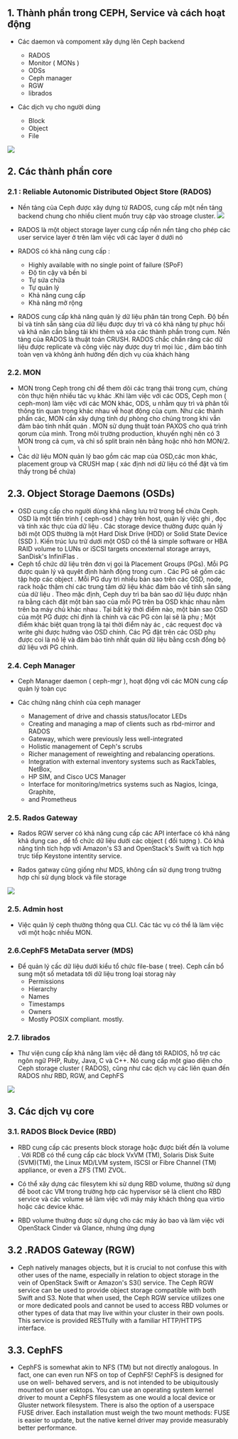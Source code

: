 

## 1. Thành phần trong CEPH, Service và cách hoạt động

- Các daemon và compoment xây dựng lên Ceph backend
     - RADOS
     - Monitor ( MONs )
     - ODSs
     - Ceph manager
     - RGW
     - librados

- Các dịch vụ cho người dùng
    - Block
    - Object
    - File


![](http://docs.ceph.com/docs/giant/_images/stack.png)


## 2. Các thành phần core

### 2.1 : Reliable Autonomic Distributed Object Store (RADOS)


- Nền tảng của Ceph được xây dựng từ RADOS, cung cấp một nền tảng backend chung cho nhiều client muốn truy cập vào stroage cluster. 
![](images/9.png)

- RADOS là một object storage layer cung cấp nền nền tảng cho phép các user service layer ở trên làm việc với các layer ở dưới nó 
- RADOS có khả năng cung cấp :
    - Highly available with no single point of failure (SPoF)
    - Độ tin cậy và bền bỉ
    - Tự sứa chữa
    - Tự quản lý 
    - Khả năng cung cấp
    - Khả năng mở rộng
    
- RADOS cung cấp khả năng quản lý dữ liệu phân tán trong Ceph. Độ bền bỉ và tính sẵn sàng của dữ liệu được duy trì và có khả năng tự phục hồi và khả năn cần bằng tải khi thêm và xóa các thành phần trong cụm. Nền tảng của RADOS là thuật toán CRUSH. RADOS chắc chắn răng các dữ liệu được replicate và công việc này được duy trì mọi lúc , đảm bảo tính toàn vẹn và không ảnh hưởng đến dịch vụ của khách hàng

### 2.2. MON

- MON trong Ceph trong chỉ để them dõi các trạng thái trong cụm, chúng còn thực hiện nhiều tác vụ khác .Khi làm việc với các ODS, Ceph mon ( ceph-mon) làm việc với các MON khác, ODS, u nhằm quy trì và phân tối thông tin quan trọng khác nhau về hoạt động của cụm. Như các thành phần các, MON cần xây dựng tính dự phòng cho chúng trong khi vẫn đảm bảo tính nhất quán . MON sử dụng thuật toán PAXOS cho quá trình qorum của mình. Trong môi trường production,  khuyến nghị nên có 3 MON trong cả cụm, và chỉ số split brain nên bằng hoặc nhỏ hơn MON/2. \
- Các dữ liệu MON quản lý bao gồm các map của OSD,các mon khác, placement group và CRUSH map ( xác định nơi dữ liệu có thể đặt và tìm thấy trong bể chứa)


## 2.3. Object Storage Daemons (OSDs)

- OSD cung cấp cho người dùng khả năng lưu trữ trong bể chứa Ceph. OSD là một tiến trình ( ceph-osd ) chạy trên host,  quản lý việc ghi , đọc và tính xác thực của dữ liệu . Các storage device thường được quản lý bởi một ODS thường là một Hard Disk Drive (HDD) or Solid State Device (SSD ). Kiến trúc lưu trữ dưới một OSD có thể là simple software or  HBA RAID volume to LUNs or iSCSI targets oncexternal storage arrays, SanDisk's InfiniFlas .
- Ceph tổ chức dữ liệu  trên đơn vị gọi là Placement Groups (PGs). Mỗi PG được quản lý và quyêt định hành động trong cụm . Các PG sẽ gồm các tập hợp các object . 
Mỗi PG duy trì nhiều bản sao trên các OSD, node, rack hoặc thậm chí các trung tâm dữ liệu khác đảm bảo về tính sẵn sàng của dữ liệu . Theo mặc định, Ceph duy trì ba bản sao dữ liệu được nhận ra bằng cách đặt một bản sao của mỗi PG trên ba OSD khác nhau nằm trên ba máy chủ khác nhau . Tại bất kỳ thời điểm nào, một bản sao OSD của một PG được chỉ định là chính và các PG còn lại sẽ là phụ ; Một điểm khác biệt quan trọng là tại thời điểm này ác , các request đọc và write  ghi được hướng vào OSD chính. Các PG đặt trên các OSD phụ được coi là nô lệ  và đảm bảo tính nhất quán dữ liệu bằng ccsh đồng bộ dữ liệu với PG chính. 


### 2.4. Ceph Manager

- Ceph Manager daemon ( ceph-mgr ), hoạt động với các MON cung cấp quản lý toàn cục 


- Các chứng năng chính của ceph manager
    - Management of drive and chassis status/locator LEDs
    - Creating and managing a map of clients such as rbd-mirror and RADOS
    - Gateway, which were previously less well-integrated
    - Holistic management of Ceph's scrubs
    - Richer management of reweighting and rebalancing operations.
    - Integration with external inventory systems such as RackTables, NetBox,
    - HP SIM, and Cisco UCS Manager
    - Interface for monitoring/metrics systems such as Nagios, Icinga, Graphite,
    - and Prometheus



### 2.5. Rados Gateway 

-  Rados RGW server có khả năng cung cấp các API interface có khả năng khả dụng cao , dể tổ chức dữ liệu dưới  các object ( đối tượng ). Có khả năng tính tích hợp với Amazon's S3 and OpenStack's Swift và tích hợp trực tiếp Keystone intentity service. 

-  Rados gatway cũng giống như MDS, không cần sử dụng trong trường hợp chỉ sử dụng block và file storage 

![](images/10.png)


### 2.5. Admin host

- Việc quản lý ceph thường thông qua CLI. Các tác vụ có thể là làm việc với một hoặc nhiều MON. 


### 2.6.CephFS MetaData server (MDS)

- Để quản lý cấc dữ liệu dưới kiểu tổ chức file-base ( tree). Ceph cần bổ sung một số metadata tới dữ liệu trong loại storag này
    - Permissions
    - Hierarchy
    - Names
    - Timestamps
    - Owners
    - Mostly POSIX compliant. mostly.


### 2.7. librados 
-   Thư viện cung cấp khả năng làm việc dễ đàng tới  RADIOS, hỗ trợ các ngôn ngữ PHP, Ruby, Java, C và C++. Nó cung cấp một giao diện cho Ceph storage cluster  ( RADOS), cũng như các dịch vụ các liên quan đến RADOS như RBD, RGW, and CephFS


![](images/36.png)

## 3. Các dịch vụ core

### 3.1. RADOS Block Device (RBD)


- RBD cung cấp các presents block storage hoặc được biết đến là volume . Với RDB có thể cung cấp các block VxVM (TM), Solaris Disk Suite (SVM)(TM), the Linux MD/LVM system, ISCSI
or Fibre Channel (TM) appliance, or even a ZFS (TM) ZVOL. 

- Có thể xây dựng các filesytem khi sử dụng RBD volume, thường sử dụng để boot các VM trong trường hợp các hypervisor sẽ là client cho RBD service và các volume sẽ làm việc với máy máy khách thông qua virtio hoặc các device khác. 
- RBD volume thường được sử dụng cho các máy ảo bao và làm việc với  OpenStack Cinder và Glance, nhưng ứng dụng


## 3.2 .RADOS Gateway (RGW)

- Ceph natively manages objects, but it is crucial to not confuse this with other uses of the name, especially in relation to object storage in the vein of OpenStack Swift or Amazon's S3() service. The Ceph RGW service can be used to provide object storage compatible with both Swift and S3. Note that when used, the Ceph RGW service utilizes one or more dedicated pools  and cannot be used to access RBD volumes or other types of data that may live within your cluster in their own pools. This service is provided RESTfully with a familiar HTTP/HTTPS interface.


## 3.3. CephFS

- CephFS is somewhat akin to NFS (TM) but not directly analogous. In fact, one can even run NFS on top of CephFS! CephFS is designed for use on well- behaved servers, and is not intended to be ubiquitously mounted on user esktops. You can use an operating system kernel driver to mount a CephFS filesystem as one would a local device or Gluster network filesystem. There is also the option of a userspace FUSE driver. Each installation must weigh the two mount methods: FUSE is easier to update, but the native kernel driver may provide measurably better performance.